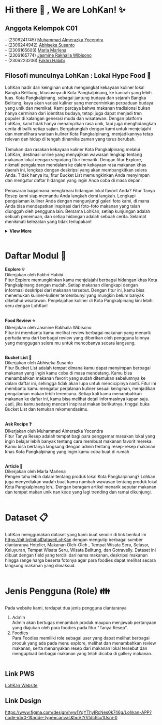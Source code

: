 # <strong>Hi there :wave: , We are LohKan! :sparkles: </strong>

## <summary><strong>Anggota Kelompok C01 </strong></summary>
<p>
- (2306241745)	<a href="https://github.com/almerazka" target="_blank">Muhammad Almerazka Yocendra</a> </br>
- (2306244942)	<a href="https://github.com/githubhiseka" target="_blank">Abhiseka Susanto</a> </br>
- (2306165603)	<a href="https://github.com/Bona3121" target="_blank">Marla Marlena</a> </br>
- (2306165774)	<a href="https://github.com/jasminerakhaila" target="_blank">Jasmine Rakhaila Wibisono</a> </br>
- (2306223206)	<a href="https://github.com/fakhrihabb" target="_blank">Fakhri Habibi </a> </br>
</p>

## <summary><strong>Filosofi munculnya LohKan : Lokal Hype Food :fork_and_knife: </strong></summary>
<p>
LohKan hadir dari keinginan untuk mengangkat kekayaan kuliner lokal Bangka Belitung, khususnya di Kota Pangkalpinang, ke kancah yang lebih luas. Kota Pangkalpinang, sebagai jantung budaya dan sejarah Bangka Belitung, kaya akan variasi kuliner yang mencerminkan perpaduan budaya yang unik dan memikat. Kami percaya bahwa makanan tradisional bukan hanya cerminan dari identitas budaya, tetapi juga dapat menjadi tren populer di kalangan generasi muda dan wisatawan. Dengan platform LohKan, kami tidak hanya menampilkan rasa unik, tapi juga menghidangkan cerita di balik setiap sajian. Bergabunglah dengan kami untuk menjelajahi dan memelihara warisan kuliner Kota Pangkalpinang, menjadikannya tetap relevan dan hidup di tengah dinamika zaman yang terus berubah.
</br>  </br>
Temukan dan rasakan kekayaan kuliner Kota Pangkalpinang melalui LohKan, destinasi online yang menyajikan wawasan lengkap tentang makanan lokal dengan segudang fitur menarik. Dengan fitur Explore, nikmati pengalaman mendalam ke dalam kekayaan rasa makanan khas daerah ini, lengkap dengan deskripsi yang akan membangkitkan selera Anda. Tidak hanya itu, fitur Bucket List memungkinkan Anda menyimpan dan mengatur daftar hidangan yang ingin Anda coba di masa depan.
</br> </br>
Penasaran bagaimana mengkreasi hidangan lokal favorit Anda? Fitur Tanya Resep kami siap memandu Anda langkah demi langkah. Lengkapi pengalaman kuliner Anda dengan mengunjungi galeri foto kami, di mana Anda bisa mendapatkan inspirasi dari foto-foto makanan yang telah diunggah oleh pengguna lain. Bersama LohKan, setiap kunjungan adalah sebuah penemuan, dan setiap hidangan adalah sebuah cerita. Selamat menikmati kelezatan yang tidak terlupakan!
<details>
  <summary><strong>View More</strong></summary>
</p>
Manfaat dari website ini adalah </br>
1. Penemuan Kuliner Lokal yang Autentik 
Dengan LohKan, temukan keunikan kuliner Bangka Belitung yang mungkin belum pernah Anda dengar sebelumnya. Situs ini menawarkan informasi yang kaya untuk membantu Anda mengeksplorasi keanekaragaman kuliner lokal, membuka cakrawala Anda pada rasa autentik yang luar biasa.
</br></br>
2. Belajar Mengenal Masakan Lokal
Melalui fitur Tanya Resep, LohKan membuka kesempatan bagi Anda untuk bertanya dan belajar cara membuat hidangan khas Bangka Belitung langsung dari rumah Anda. Dapatkan akses ke resep-resep tradisional dan tingkatkan kemampuan kuliner Anda dengan membawa cita rasa lokal ke dapur Anda.
</br></br>
3. Mendukung Promosi Kuliner Lokal
LohKan tidak hanya sebagai platform informasi, tetapi juga sebagai sarana penting dalam melestarikan dan mempromosikan warisan kuliner Bangka Belitung. Situs ini mendukung pelaku usaha kuliner di daerah, memperkenalkan hidangan khas mereka ke audiens yang lebih luas, dan membantu mereka tumbuh dan berkembang.
</details>
</br>

# <summary><strong>Daftar Modul :closed_book: </strong></summary>
<strong>Explore :bulb: </strong> </br>
Dikerjakan oleh Fakhri Habibi </br>
Fitur Explore memungkinkan kamu menjelajahi berbagai hidangan khas Kota Pangkalpinang dengan mudah. Setiap makanan dilengkapi dengan informasi deskripsi dari makanan tersebut. Dengan fitur ini, kamu bisa menemukan kuliner-kuliner tersembunyi yang mungkin belum banyak diketahui wisatawan. Penjelajahan kuliner di Kota Pangkalpinang kini lebih seru dengan LohKan!
</br></br>

<strong>Food Review :star: </strong></br>
Dikerjakan oleh Jasmine Rakhaila Wibisono </br>
Fitur ini membantu kamu melihat review berbagai makanan yang menarik perhatianmu dari berbagai review yang diberikan oleh pengguna lainnya yang menggugah selera mu untuk mencobanya secara langsung. </br></br>

<strong>Bucket List :bookmark_tabs: </strong></br>
Dikerjakan oleh Abhiseka Susanto </br>
Fitur Bucket List adalah tempat dimana kamu dapat menyimpan berbagai makanan yang ingin kamu coba di masa mendatang. Kamu bisa menambahkan makanan favorit yang sudah ditemukan sebelumnya ke dalam daftar ini, sehingga tidak akan lupa untuk mencicipinya nanti. Fitur ini membantu kamu mengatur perjalanan kuliner sesuai keinginan, menjadikan pengalaman makan lebih terencana. Setiap kali kamu menambahkan makanan ke daftar ini, kamu bisa melihat detail informasinya kapan saja. Jadi, jika kamu sedang mencari inspirasi makan berikutnya, tinggal buka Bucket List dan temukan rekomendasimu. </br></br>

<strong>Ask Recipe :question: </strong></br> 
Dikerjakan oleh Muhammad Almerazka Yocendra </br>
Fitur Tanya Resep adalah tempat bagi para penggemar masakan lokal yang ingin belajar lebih banyak tentang cara membuat makanan favorit mereka. Kamu bisa bertanya langsung dengan admin tentang resep-resep makanan khas Kota Pangkalpinang yang ingin kamu coba buat di rumah. </br></br>

<strong>Article 📰</strong> </br> 
Dikerjakan oleh Marla Marlena </br>
Pengen tahu lebih dalam tentang produk lokal Kota Pangkalpinang? Lohkan juga menyediakan wadah buat kamu nambah wawasan tentang produk lokal Kota Pangkalpinang loh.. Dengan beragam artikel menarik seputar makanan dan tempat makan unik nan kece yang lagi trending dan ramai dikunjungi.  </br></br>

# <summary><strong>Dataset :clipboard: </strong></summary>
LohKan menggunakan dataset yang kami buat sendiri di link berikut ini https://bit.ly/InitialDatasetLohKan dengan mengutip berbagai sumber diantaranya Hotelier, Makanan Oleh-Oleh , Tempat Wisata Seru, Selasar, Keluyuran, Tempat Wisata Seru, Wisata Belitung, dan Gotravelly. Dataset ini dibuat dengan field yang terdiri dari nama makanan, deskripsi makanan hingga range harga beserta fotonya agar para foodies dapat melihat secara langsung makanan yang dimaksud.</br></br>

# <summary><strong>Jenis Pengguna (Role) :family:</strong></summary>
Pada website kami, terdapat dua jenis pengguna diantaranya</br>
1. Admin</br>
Admin akan bertugas menambah produk maupun menjawab pertanyaan yang diajukan oleh para foodies pada fitur "Tanya Resep".</br>
2. Foodies</br>
Para Foodies memiliki role sebagai user yang dapat melihat berbagai produk yang ada pada menu explore, melihat dan menambahkan review makanan, serta menanyakan resep dari makanan lokal tersebut dan mengupload berbagai makanan yang telah dicoba di gallery makanan.</br></br>

## <summary><strong>Link PWS</strong></summary>
[LohKan Website](http://marla-marlena-lohkan.pbp.cs.ui.ac.id/)

## <summary><strong>Link Design</strong></summary>
https://www.figma.com/design/hyw1YqYThyIRcNes0k746g/Lohkan-APP?node-id=0-1&node-type=canvas&t=iVtYVtdc9cx1Usni-0